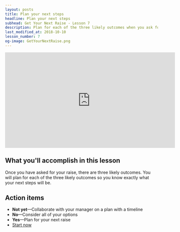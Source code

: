 ```yaml
---
layout: posts
title: Plan your next steps
headline: Plan your next steps
subhead: Get Your Next Raise - Lesson 7
description: Plan for each of the three likely outcomes when you ask for your next raise.
last_modified_at: 2018-10-10
lesson_number: 7
og-image: GetYourNextRaise.png
---
```

<iframe width="560" height="315" src="https://www.youtube.com/embed/q2k9l4ehxZ0" title="Get Your Next Raise: Plan your next steps" frameborder="0" allow="accelerometer; autoplay; clipboard-write; encrypted-media; gyroscope; picture-in-picture" allowfullscreen></iframe>

## What you'll accomplish in this lesson

Once you have asked for your raise, there are three likely outcomes. You will plan for each of the three likely outcomes so you know exactly what your next steps will be.

## Action items

*   **Not yet**—Collaborate with your manager on a plan with a timeline
*   **No**—Consider all of your options
*   **Yes**—Plan for your next raise
*   [Start now](/get-your-next-raise/start)